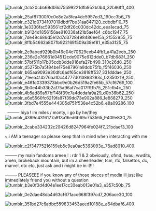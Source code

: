 ![tumblr_0cb20cbb68d06d75b99221dfb952b0b4_32b86fff_400](https://github.com/user-attachments/assets/64f109cd-5af6-4f93-87a5-4c22e932f955)


![tumblr_25af87300f0c0e8e2a8fea4dc5957ed3_190cc3b6_75](https://github.com/user-attachments/assets/010d6632-db9f-4bd3-8075-ba6696b5ee0f)
![tumblr_c321d0734107010dbdf7be31aa847120_cdbdbf10_75](https://github.com/user-attachments/assets/83453b68-bea1-45e8-808b-6d86284f7294)
![tumblr_1e3336fac593561cf2df26c030dc42dc_eea1ecad_75](https://github.com/user-attachments/assets/f527f438-b456-4527-809a-d1bffc9e0419)
![tumblr_b9124d1856156ae910338af21b5aef64_c6bc1947_75](https://github.com/user-attachments/assets/66426de5-cf85-4d3b-b938-8fbd77c3a328)
![tumblr_7de49c686d5e12d7d3728498486ee15a_2f552955_75](https://github.com/user-attachments/assets/0113597d-63e5-4739-8431-e1e135e443d9)
![tumblr_8ffb54662a8071b922169f509a38ef81_e35a3125_75](https://github.com/user-attachments/assets/f331535a-14b4-4d44-8efe-b83b404834bb)

![tumblr_2c9abed929b0b46c04c70629eeb44fb1_a41a2ecb_250](https://github.com/user-attachments/assets/bf713aeb-26bb-418e-a550-053af93dd04a)
![tumblr_236e2e76661d04512cde9075e612dde0_b7db683f_250](https://github.com/user-attachments/assets/f70d6522-fd19-4684-9e20-156870371220)
![tumblr_57bf511b17b05cdb3dde016efa27b499_310c26d8_250](https://github.com/user-attachments/assets/b64e362b-b6bf-4dac-bd8d-2e9809641e80)
![tumblr_d5275b7a5f84be175e87961a8ddb75fb_f5f46036_250](https://github.com/user-attachments/assets/8bb46071-5e98-4860-bc6f-243f01f3b074)
![tumblr_b65aa9093e30dfc6adf65ce3818ff537_331dddae_250](https://github.com/user-attachments/assets/4e5fa1ab-6c3a-4814-ac20-add2faab1f4b)
![tumblr_71eea414276aa10c44777d013893293c_02350219_250](https://github.com/user-attachments/assets/14c7188b-4227-4121-9614-86141eb40946)
![tumblr_e461c0339373bbc9e0b26d519a2fe65b_57c16769_100](https://github.com/user-attachments/assets/662b1422-3d71-4ebe-bf40-01e4bfcccbf7)
![tumblr_3b0e44b33b2af75a96af7ca017f91b75_251cfb4c_250](https://github.com/user-attachments/assets/4af37524-d35f-4291-b0bf-dd69a1502e17) 
![tumblr_4b5ad89a57bf148f39c7a4dedafa9a29_d0b36b62_250](https://github.com/user-attachments/assets/81d4425c-2e75-4b60-9122-382586cc5977)
![tumblr_e6e5560fc6219fa87f39dd73e902a886_1e868279_250](https://github.com/user-attachments/assets/e2315353-76d7-43d5-b6a6-955f4b092d1c)
![tumblr_3fbd7e4555e444305d751f538e4c52b6_e8a09286_100](https://github.com/user-attachments/assets/51ffd335-1789-4e23-a674-a4e3374ef246)

    
         
         
    ──── hiya ! im miles / monty, i go by he/they![tumblr_4369c4316177a913a16ed6b69c753565_9409e830_75](https://github.com/user-attachments/assets/38256e0d-e639-43f5-a300-64d0bac37388)

   ![tumblr_2cabe334232c20426d8247964fe024f7_21bdaef3_100](https://github.com/user-attachments/assets/6c666844-789e-4056-9683-127699e9cb05)

 



 ⤷  i AM a teenager so please keep that in mind when interacting with me
 

![tumblr_c2f34775216159eb5c9ea0ac5363093e_76ad8010_400](https://github.com/user-attachments/assets/6ffedb9a-74bc-4a02-b9ad-4f72d420dd41)



──── my main fandoms areee ! : rdr 1 & 2 obviously, ofmd, twau, wwdits, xmen, brokeback mountain, but im a cheerleader, tcm, rtc, falsettos, dc, marvel, etc etc, just ask and i might be in it!!!


──── PLEASEEE if you know any of those pieces of media ill just like immediately friend you without a question![tumblr_b3e0f3d4d04e1ee17cc30eab013e01a3_e357c50b_75](https://github.com/user-attachments/assets/b72e02f3-7e2e-4c24-bd71-46e35b5be9d7) 






![tumblr_0e2dae48da4d63cf671acc668f397cd7_206ace30_100](https://github.com/user-attachments/assets/e021cba5-1dd9-4359-81c4-09524b81b674)



         
         
   ![tumblr_351bd27c6adbc559833453aeed10188e_a64dbaf6_400](https://github.com/user-attachments/assets/d091bc12-c942-4768-9330-24afe474d5fb)



